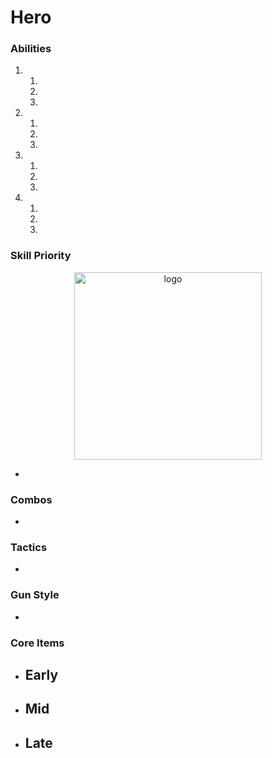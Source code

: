 # Hero

### Abilities
1.
   1.
   2.
   3.
2.
   1.
   2.
   3.
3.
   1.
   2.
   3.
4.
   1.
   2.
   3.
### Skill Priority

<p align="center">
  <img src="hero-apo.png" alt="logo" height="300"/>
</p>

-

### Combos
-

### Tactics
-

### Gun Style
-

### Core Items
- **Early**
   -
- **Mid**
   -
- **Late**
   -

